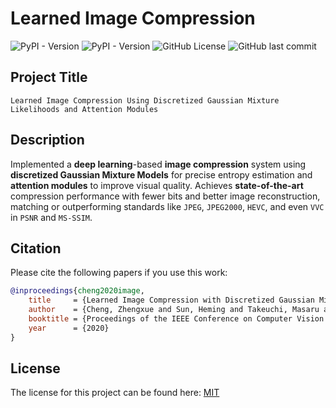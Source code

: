 # Learned Image Compression

![PyPI - Version](https://img.shields.io/pypi/v/PyTorch?style=for-the-badge&logo=PyTorch&label=PyTorch)
![PyPI - Version](https://img.shields.io/pypi/v/cuda-python?style=for-the-badge&logo=nvidia&label=CudaNN)
![GitHub License](https://img.shields.io/github/license/CodeDragon03/Learned-Image-compression?style=for-the-badge&logo=github&logoSize=LICENCE)
![GitHub last commit](https://img.shields.io/github/last-commit/CodeDragon03/Learned-Image-Compression?display_timestamp=author&style=for-the-badge&logo=github&label=Last%20Commit)

## **Project Title**

    Learned Image Compression Using Discretized Gaussian Mixture Likelihoods and Attention Modules

## **Description**

Implemented a **deep learning**-based **image compression** system using **discretized Gaussian Mixture Models** for precise entropy estimation and **attention modules** to improve visual quality. Achieves **state-of-the-art** compression performance with fewer bits and better image reconstruction, matching or outperforming standards like `JPEG`, `JPEG2000`, `HEVC`, and even `VVC` in `PSNR` and `MS-SSIM`.

## **Citation**

Please cite the following papers if you use this work:

```bibtex
@inproceedings{cheng2020image,
    title     = {Learned Image Compression with Discretized Gaussian Mixture Likelihoods and Attention Modules},
    author    = {Cheng, Zhengxue and Sun, Heming and Takeuchi, Masaru and Katto, Jiro},
    booktitle = {Proceedings of the IEEE Conference on Computer Vision and Pattern Recognition (CVPR)},
    year      = {2020}
}
```

## **License**

The license for this project can be found here: [MIT](./LICENSE)
